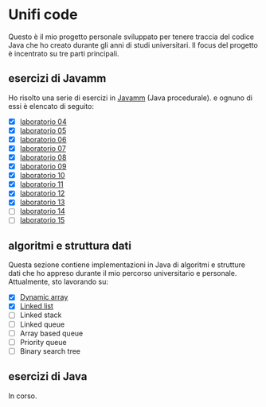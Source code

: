 # Unifi code

Questo è il mio progetto personale sviluppato per tenere traccia del codice Java che ho creato durante gli anni di studi
universitari. Il focus del progetto è incentrato su tre parti principali.

## esercizi di Javamm

Ho risolto una serie di esercizi in [Javamm](https://github.com/LorenzoBettini/javamm) (Java procedurale). e ognuno di
essi è elencato di seguito:

- [x] [laboratorio 04](./javamm-exercises/src/main/java/com/github/lorenzoyang/lab04)
- [x] [laboratorio 05](./javamm-exercises/src/main/java/com/github/lorenzoyang/lab05)
- [x] [laboratorio 06](./javamm-exercises/src/main/java/com/github/lorenzoyang/lab06)
- [x] [laboratorio 07](./javamm-exercises/src/main/java/com/github/lorenzoyang/lab07)
- [x] [laboratorio 08](./javamm-exercises/src/main/java/com/github/lorenzoyang/lab08)
- [x] [laboratorio 09](./javamm-exercises/src/main/java/com/github/lorenzoyang/lab09)
- [x] [laboratorio 10](./javamm-exercises/src/main/java/com/github/lorenzoyang/lab10)
- [x] [laboratorio 11](./javamm-exercises/src/main/java/com/github/lorenzoyang/lab11)
- [x] [laboratorio 12](./javamm-exercises/src/main/java/com/github/lorenzoyang/lab12)
- [x] [laboratorio 13](./javamm-exercises/src/main/java/com/github/lorenzoyang/lab13)
- [ ] [laboratorio 14](./javamm-exercises/src/main/java/com/github/lorenzoyang/lab14)
- [ ] [laboratorio 15](./javamm-exercises/src/main/java/com/github/lorenzoyang/lab15)

## algoritmi e struttura dati

Questa sezione contiene implementazioni in Java di algoritmi e strutture dati che ho appreso durante il mio percorso
universitario e personale. Attualmente, sto lavorando su:

- [x] [Dynamic array](./algorithms-datastructures/src/main/java/com/github/lorenzoyang/algorithms/datastructures/DynamicArray.java)
- [x] [Linked list](./algorithms-datastructures/src/main/java/com/github/lorenzoyang/algorithms/datastructures/LinkedList.java)
- [ ] Linked stack
- [ ] Linked queue
- [ ] Array based queue
- [ ] Priority queue
- [ ] Binary search tree

## esercizi di Java

In corso. 
